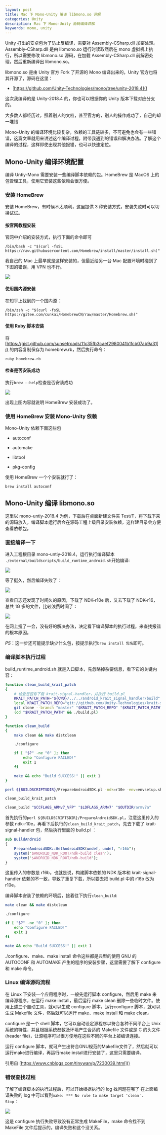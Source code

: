 ```yaml
---
layout: post
title: Mac 下 Mono-Unity 编译 libmono.so 详解
categories: Unity
description: Mac 下 Mono-Unity 源码编译详解
keywords: mono, unity
---
```


Unity 打出的安卓包为了防止反编译，需要对 Assembly-CSharp.dll 加密处理。Assembly-CSharp.dll 是由 libmono.so 运行时读取然后在 mono 虚拟机上执行，所以需要修改 libmono.so 源码，在加载 Assembly-CSharp.dll 前解密处理，然后重新编译出 libmono.so。

libmono.so 是由 Unity 官方 Fork 了开源的 Mono 编译出来的，Unity 官方也将其开源了，源码在这里：
- [https://github.com/Unity-Technologies/mono/tree/unity-2018.4]()

这次我编译的是 Unity-2018.4 的，你也可以根据你的 Unity 版本下载对应分支的。

大多数人都经历过，照着别人的文档，甚至官方的，别人的操作成功了，自己的却一堆错

Mono-Unity 的编译环境比较复杂，依赖的工具链较多，不可避免也会有一些错误，这篇文章就用来讲述这个编译过程，附带我遇到的错误和解决办法。了解这个编译的过程，这样即使出现其他报错，也可以快速定位。

## Mono-Unity 编译环境配置

编译 Untiy-Mono 需要安装一些编译脚本依赖的包。HomeBrew 是 MacOS 上的包管理工具，使用它安装这些依赖会很方便。

### 安装 HomeBrew
安装 HomeBrew，有时候不太顺利，这里提供 3 种安装方式，安装失败时可以切换试试。

#### 按官网教程安装

官网中介绍的安装方式，执行下面的命令即可
```
/bin/bash -c "$(curl -fsSL https://raw.githubusercontent.com/Homebrew/install/master/install.sh)"
```
我自己的 Mac 上最早就是这样安装的，但最近给另一台 Mac 配置环境时碰到了下图的错误，用 VPN 也不行。

![](/images/mono/brew-error.png)

#### 使用国内源安装
在知乎上找到的一个国内源：
```
/bin/zsh -c "$(curl -fsSL https://gitee.com/cunkai/HomebrewCN/raw/master/Homebrew.sh)"
```

#### 使用 Ruby 脚本安装

将 [https://gist.github.com/sunsetroads/11c35fb3caef2980041b1fcb07ab9a31]() 的内容复制保存为 homebrew.rb，然后执行命令：
```
ruby homebrew.rb
```

#### 检查是否安装成功
执行`brew --help`检查是否安装成功

![](/images/mono/brew-success.png)

出现上图内容就说明 HomeBrew 安装成功了。

### 使用 HomeBrew 安装 Mono-Unity 依赖

Mono-Unity 依赖下面这些包

- autoconf

- automake

- libtool

- pkg-config

使用 HomeBrew 一个个安装就行了：
```
brew install autoconf
```

## Mono-Unity 编译 libmono.so
这里以 mono-untiy-2018.4 为例，下载后在桌面新建文件夹 Test/T，将下载下来的源码放入，编译脚本运行后会在源码工程上级目录安装依赖，这样建目录会方便查看依赖包。

### 直接编译一下

进入工程根目录 mono-untiy-2018.4，运行执行编译脚本
`./external/buildscripts/build_runtime_android.sh`开始编译:

![](/images/mono/build_start.png)

等了挺久，然后编译失败了：

![](/images/mono/build_error.png)

查看日志还发现了时间久的原因，下载了 NDK-r10e 后，又去下载了 NDK-r16，总共 1G 多的文件，比较浪费时间了：

![](/images/mono/build_ndk.png)

在网上搜了一会，没有好的解决办法，决定看下编译脚本的执行过程，来查找报错的根本原因。

*PS*：这一步还可能提示缺少什么包，按提示执行`brew install 包名`即可。

### 编译脚本执行过程
build_runtime_android.sh 就是入口脚本，先忽略掉杂要信息，看下它的关键内容：
```sh
function clean_build_krait_patch
{
	# 检查是否有下载 krait-signal-handler，并执行 build.pl
	KRAIT_PATCH_PATH="${CWD}/../../android_krait_signal_handler/build"
	local KRAIT_PATCH_REPO="git://github.com/Unity-Technologies/krait-signal-handler.git"
	git clone --branch "master" "$KRAIT_PATCH_REPO" "$KRAIT_PATCH_PATH"
	(cd "$KRAIT_PATCH_PATH" && ./build.pl)
}

function clean_build
{
	make clean && make distclean

	./configure 

	if [ "$?" -ne "0" ]; then 
		echo "Configure FAILED!"
		exit 1
	fi

	make && echo "Build SUCCESS!" || exit 1
}

perl ${BUILDSCRIPTSDIR}/PrepareAndroidSDK.pl -ndk=r10e -env=envsetup.sh && source envsetup.sh

clean_build_krait_patch

clean_build "$CCFLAGS_ARMv7_VFP" "$LDFLAGS_ARMv7" "$OUTDIR/armv7a"
```

首先执行的`perl ${BUILDSCRIPTSDIR}/PrepareAndroidSDK.pl`，注意这里传入的参数 ndk-r10e，再看下后执行的`clean_build_krait_patch`，先去下载了 krait-signal-handler 包，然后执行里面的 build.pl ：

```pl
sub BuildAndroid
{
	PrepareAndroidSDK::GetAndroidSDK(undef, undef, "r16b");
	system('$ANDROID_NDK_ROOT/ndk-build clean');
	system('$ANDROID_NDK_ROOT/ndk-build');
}
```
这里传入的参数是 r16b，也就是说，构建脚本依赖的 NDK 版本和 krait-signal-handler 依赖的不一致，导致了重复下载，所以要去把 build.pl 中的 r16b 改为 r10e。

编译脚本安装了依赖的环境后，接着往下执行`clean_build`:
```sh
make clean && make distclean

./configure 

if [ "$?" -ne "0" ]; then 
	echo "Configure FAILED!"
	exit 1
fi

make && echo "Build SUCCESS!" || exit 1
```

./configure、make、make install 命令这些都是典型的使用 GNU 的 AUTOCONF 和 AUTOMAKE 产生的程序的安装步骤，这里需要了解下 configure 和 make 命令。

### Linux 编译源码流程

在 Linux 下安装一个应用程序时，一般先运行脚本 configure，然后用 make 来编译源程序，在运行 make install，最后运行 make clean 删除一些临时文件。使用上述三个自动工具，就可以生成 configure 脚本。运行configure 脚本，就可以生成 Makefile 文件，然后就可以运行 make、make install 和 make clean。

configure 是一个 shell 脚本，它可以自动设定源程序以符合各种不同平台上 Unix 系统的特性，并且根据系统叁数及环境产生合适的 Makefile 文件或是 C 的头文件 (header file)，让源程序可以很方便地在这些不同的平台上被编译连接。

运行 configure 脚本，就可产生出符合GNU规范的Makefile文件了，然后就可以运行make进行编译，再运行make install进行安装了，这里只需要编译。

引用自 [https://www.cnblogs.com/tinywan/p/7230039.html]()

### 错误查找过程
了解了编译脚本的执行过程后，可以开始根据执行的 log 找问题在哪了
在上面编译失败的 log 中可以看到`make: *** No rule to make target 'clean'.  Stop`：

![](/images/mono/build_makefile.png)


这是 configure 执行失败导致没有正常生成 MakeFile，make 命令找不到 MakeFile 文件后提示的，编译失败和这个没关系。
